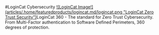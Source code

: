 #LoginCat Cybersecurity
[![LoginCat Image!] (articles/.home/featuredproducts/logincat.md/logincat.png "LoginCat Zero Trust Security")]({{#makeLink}}./landing.html?product_path=software.md/cybersecurity/reflection&menu_path=/{{/makeLink}})LoginCat 360 - The standard for Zero Trust Cybersecurity. From Multi-Factor authentication to Software Defined Perimeters, 360 degrees of protection.